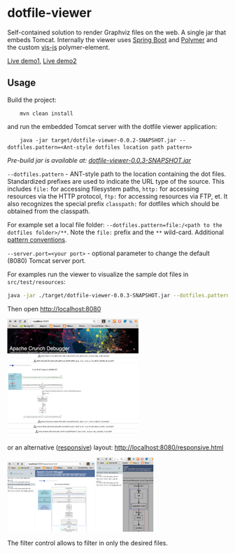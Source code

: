# dotfile-viewer
Self-contained solution to render Graphviz files on the web. A single jar that embeds Tomcat. 
Internally the viewer uses [Spring Boot](http://projects.spring.io/spring-boot/) and [Polymer](https://www.polymer-project.org/) and the custom [vis-js](http://tzolov.github.io/viz-js/components/viz-js) polymer-element.

[Live demo1](http://dotfile-viewer.cfapps.io/), [Live demo2](http://dotfile-viewer.cfapps.io/responsive.html)

## Usage

Build the project: 

```
    mvn clean install
```

and run the embedded Tomcat server with the dotfile viewer application:

```
    java -jar target/dotfile-viewer-0.0.2-SNAPSHOT.jar --dotfiles.pattern=<Ant-style dotfiles location path pattern>
```

*Pre-build jar is available at: [dotfile-viewer-0.0.3-SNAPSHOT.jar](https://www.dropbox.com/s/isc340bhozb1piu/dotfile-viewer-0.0.3-SNAPSHOT.jar?dl=0)*                                                             

`--dotfiles.pattern` - ANT-style path to the location containing the dot files. 
Standardized prefixes are used to indicate the URL type of the source. This includes `file:` for accessing filesystem paths, `http:` for accessing resources via the HTTP protocol, `ftp:` for accessing resources via FTP, et. It also recognizes the special prefix `classpath:` for dotfiles which should be obtained from the classpath.

For example set a local file folder: `--dotfiles.pattern=file:/<path to the dotfiles folder>/**`. Note the `file:` prefix and the `**` wild-card. Additional [pattern conventions](http://docs.spring.io/spring-framework/docs/2.5.x/api/org/springframework/core/io/support/PathMatchingResourcePatternResolver.html).  

`--server.port=<your port>` - optional parameter to change the default (8080) Tomcat server port.

For examples run the viewer to visualize the sample dot files in `src/test/resources`:
```bash
java -jar ./target/dotfile-viewer-0.0.3-SNAPSHOT.jar --dotfiles.pattern=file:./src/test/resources/**
```

Then open [http://localhost:8080](http://localhost:8080) 

<img src="https://raw.githubusercontent.com/tzolov/dotfile-viewer/master/doc/Screen%20Shot%202015-01-07%20at%205.22.47%20PM.png" alt="basic view" width="300"></img>

or an alternative ([responsive](http://en.wikipedia.org/wiki/Responsive_web_design)) layout: [http://localhost:8080/responsive.html](http://localhost:8080/responsive.html)

<img src="https://raw.githubusercontent.com/tzolov/dotfile-viewer/master/doc/Screen%20Shot%202015-01-07%20at%205.23.39%20PM.png" alt="responsive view 1" width="200"></img>
<img src="https://raw.githubusercontent.com/tzolov/dotfile-viewer/master/doc/Screen%20Shot%202015-01-07%20at%205.24.25%20PM.png" alt="responsive view 3" width="130"></img>

The filter control allows to filter in only the desired files.



